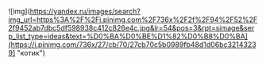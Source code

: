 ![img](https://yandex.ru/images/search?img_url=https%3A%2F%2Fi.pinimg.com%2F736x%2F2f%2F94%2F52%2F2f9452ab7dbc5df598938c412c826e4c.jpg&lr=54&pos=3&rpt=simage&serp_list_type=ideas&text=%D0%BA%D0%BE%D1%82%D0%B8%D0%BA](https://i.pinimg.com/736x/27/cb/70/27cb70c5b0989fb48d1d06bc32143239] "котик")

